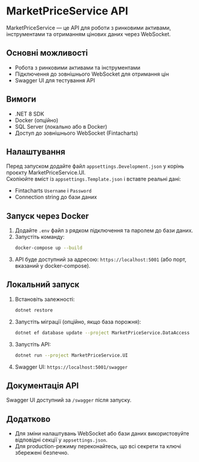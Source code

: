 # MarketPriceService API

MarketPriceService — це API для роботи з ринковими активами, інструментами та отриманням цінових даних через WebSocket.

## Основні можливості
- Робота з ринковими активами та інструментами
- Підключення до зовнішнього WebSocket для отримання цін
- Swagger UI для тестування API

## Вимоги
- .NET 8 SDK
- Docker (опційно)
- SQL Server (локально або в Docker)
- Доступ до зовнішнього WebSocket (Fintacharts)

## Налаштування
Перед запуском додайте файл `appsettings.Development.json` у корінь проєкту MarketPriceService.UI.  
Скопіюйте вміст із `appsettings.Template.json` і вставте реальні дані:

- Fintacharts `Username` і `Password`
- Connection string до бази даних

## Запуск через Docker
1. Додайте `.env` файл з рядком підключення та паролем до бази даних.
2. Запустіть команду:
   ```sh
   docker-compose up --build
   ```
3. API буде доступний за адресою: `https://localhost:5001` (або порт, вказаний у docker-compose).

## Локальний запуск
1. Встановіть залежності:
   ```sh
   dotnet restore
   ```
2. Запустіть міграції (опційно, якщо база порожня):
   ```sh
   dotnet ef database update --project MarketPriceService.DataAccess
   ```
3. Запустіть API:
   ```sh
   dotnet run --project MarketPriceService.UI
   ```
4. Swagger UI: `https://localhost:5001/swagger`

## Документація API
Swagger UI доступний за `/swagger` після запуску.

## Додатково
- Для зміни налаштувань WebSocket або бази даних використовуйте відповідні секції у `appsettings.json`.
- Для production-режиму переконайтесь, що всі секрети та ключі збережені безпечно.
